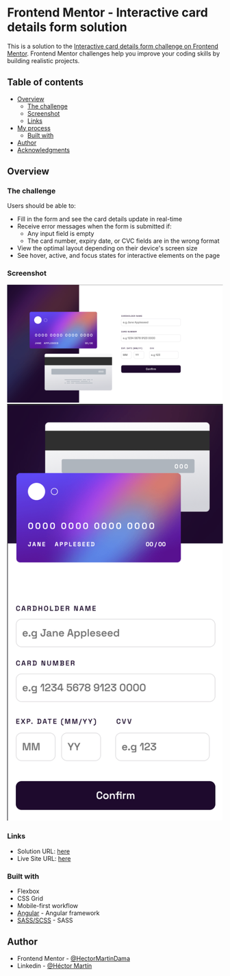 # Frontend Mentor - Interactive card details form solution

This is a solution to the [Interactive card details form challenge on Frontend Mentor](https://www.frontendmentor.io/challenges/interactive-card-details-form-XpS8cKZDWw). Frontend Mentor challenges help you improve your coding skills by building realistic projects. 

## Table of contents

- [Overview](#overview)
  - [The challenge](#the-challenge)
  - [Screenshot](#screenshot)
  - [Links](#links)
- [My process](#my-process)
  - [Built with](#built-with)
- [Author](#author)
- [Acknowledgments](#acknowledgments)


## Overview

### The challenge

Users should be able to:

- Fill in the form and see the card details update in real-time
- Receive error messages when the form is submitted if:
  - Any input field is empty
  - The card number, expiry date, or CVC fields are in the wrong format
- View the optimal layout depending on their device's screen size
- See hover, active, and focus states for interactive elements on the page

### Screenshot

![](./desktop.png)
![](./mobile.png)


### Links

- Solution URL: [here](https://github.com/HectorMartinDama/Interactive-card-details-form)
- Live Site URL: [here](https://interactive-card-details-form-liard-eight.vercel.app/)

### Built with

- Flexbox
- CSS Grid
- Mobile-first workflow
- [Angular](https://angular.io/) - Angular framework
- [SASS/SCSS](https://sass-lang.com/) - SASS

## Author

- Frontend Mentor - [@HectorMartinDama](https://www.frontendmentor.io/profile/HectorMartinDama)
- Linkedin - [@Héctor Martín](http://linkedin.com/in/héctor-martín-a88a761a2)
